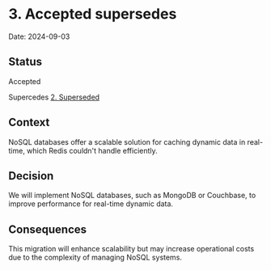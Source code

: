 # 3. Accepted supersedes

Date: 2024-09-03

## Status

Accepted

Supercedes [2. Superseded](0002-superseded.md)

## Context

NoSQL databases offer a scalable solution for caching dynamic data in real-time, which Redis couldn't handle efficiently.

## Decision

We will implement NoSQL databases, such as MongoDB or Couchbase, to improve performance for real-time dynamic data.

## Consequences

This migration will enhance scalability but may increase operational costs due to the complexity of managing NoSQL systems.
